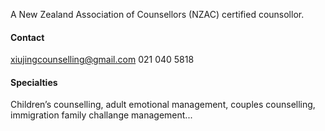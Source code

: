 


A New Zealand Association of Counsellors (NZAC) certified counsollor.


#### Contact
xiujingcounselling@gmail.com
021 040 5818

#### Specialties
Children’s counselling, adult emotional management, couples counselling, immigration family challange management...
